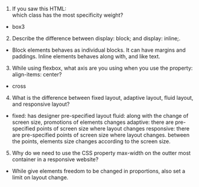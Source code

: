 1. If you saw this HTML: <div class="box box1 box2 box3"></div> which class has the most specificity weight?
- box3

2. Describe the difference between display: block; and display: inline;.
- Block elements behaves as individual blocks. It can have margins and paddings.
Inline elements behaves along with, and like text.


3. While using flexbox, what axis are you using when you use the property: align-items: center?
- cross

4. What is the difference between fixed layout, adaptive layout, fluid layout, and responsive layout?
- fixed: has designer pre-specified layout
fluid: along with the change of screen size, promotions of elements changes
adaptive: there are pre-specified points of screen size where layout changes
responsive: there are pre-specified points of screen size where layout changes. between the points, elements size changes according to the screen size.

5. Why do we need to use the CSS property max-width on the outter most container in a responsive website?
- While give elements freedom to be changed in proportions, also set a limit on layout change.